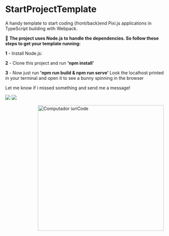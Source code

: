 # StartProjectTemplate
<p align="left"> 
 A handy template to start coding (front/back)end Pixi.js applications in TypeScript building with Webpack.
</p>

<p align="left">
  🦄 <strong>The project uses Node.js to handle the dependencies. So follow these steps to get your template running:</strong>
</p>

<p align="left">
 <strong>1</strong> - Install Node.js: 
  <a href="https://nodejs.org/en/download/">  
    <div style="max-height:100px; max-width:100px>
      <img src="https://nodejs.org/static/images/logo.svg" alt="Node-img"> </img>
    </div>
  </a> 
</strong>
</p>
 <p align="left">
 <strong>2</strong> - Clone this project and run <strong>'npm install' </strong>
</p>

 <p align="left">
 <strong>3</strong> - Now just run <strong>'npm run build & npm run serve' </strong>
 Look the localhost printed in your terminal and open it to see a bunny spinning in the browser
</p>
                
<p align="left">
 Let me know if i missed something and send me a message!
</p>
               
<p align="left">
  <a href="#" alt="Gmail">
  <img src="https://img.shields.io/badge/-Gmail-FF0000?style=flat-square&labelColor=FF0000&logo=gmail&logoColor=white&link=leviczios@gmail.com" /></a>
  <a href="#" alt="Instagram">
  <img src="https://img.shields.io/badge/-Instagram-DF0174?style=flat-square&labelColor=DF0174&logo=instagram&logoColor=white&link=https://www.instagram.com/tatolevicz"/></a>
</p>  
                

<img src="https://raw.githubusercontent.com/MicaelliMedeiros/micaellimedeiros/master/image/computer-illustration.png" min-width="400px" max-width="400px" width="400px" align="right" alt="Computador iuriCode">


